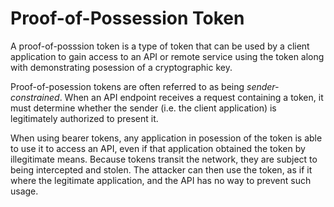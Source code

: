# Proof-of-Possession Token

A proof-of-posssion token is a type of token that can be used by a client
application to gain access to an API or remote service using the token along
with demonstrating posession of a cryptographic key.

Proof-of-posession tokens are often referred to as being _sender-constrained_.
When an API endpoint receives a request containing a token, it must determine
whether the sender (i.e. the client application) is legitimately authorized to
present it.

When using bearer tokens, any application in posession of the token is able to
use it to access an API, even if that application obtained the token by
illegitimate means.  Because tokens transit the network, they are subject to
being intercepted and stolen.  The attacker can then use the token, as if it
where the legitimate application, and the API has no way to prevent such usage.

